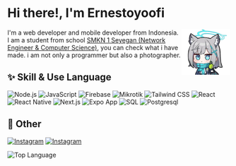 # Hi there!, I'm Ernestoyoofi

<img src="./shiroko-nice.webp" align="right" width="110" />

I'm a web developer and mobile developer from Indonesia. I am a student from school [SMKN 1 Seyegan (Network Engineer & Computer Science)](https://smkn1seyegan.sch.id/), you can check what i have made. i am not only a programmer but also a photographer.

## ✨ Skill & Use Language

<!-- It looks like HTML and CSS have the basic language for the web -->
<!-- ![HTML](https://img.shields.io/badge/HTML-E34F26?style=for-the-badge&logo=html5&logoColor=white)
![CSS](https://img.shields.io/badge/CSS-1572B6?style=for-the-badge&logo=css&logoColor=white) -->
![Node.js](https://img.shields.io/badge/Node.js-339933?style=for-the-badge&logo=nodedotjs&logoColor=white)
![JavaScript](https://img.shields.io/badge/JavaScript-F7DF1E?style=for-the-badge&logo=javascript&logoColor=black)
![Firebase](https://img.shields.io/badge/Firebase-FFCA28?style=for-the-badge&logo=firebase&logoColor=black)
![Mikrotik](https://img.shields.io/badge/Mikrotik-A81919?style=for-the-badge&logo=mikrotik&logoColor=white)
![Tailwind CSS](https://img.shields.io/badge/Tailwind_Css-0ea5e9?style=for-the-badge&logo=tailwindcss&logoColor=white)
![React](https://img.shields.io/badge/React-20232A?style=for-the-badge&logo=react&logoColor=61DAFB)
![React Native](https://img.shields.io/badge/React_Native-20232A?style=for-the-badge&logo=react&logoColor=61DAFB)
![Next.js](https://img.shields.io/badge/Next.js-000000?style=for-the-badge&logo=nextdotjs&logoColor=white)
![Expo App](https://img.shields.io/badge/Expo_App-0c0d0e?style=for-the-badge&logo=expo&logoColor=white)
![SQL](https://img.shields.io/badge/SQL-4479A1?style=for-the-badge&logo=mysql&logoColor=white)
![Postgresql](https://img.shields.io/badge/Postgresql-153EC2?style=for-the-badge&logo=postgresql&logoColor=white)

## 🐾 Other

[![Instagram](https://img.shields.io/badge/Instagram-8F0BBF?style=for-the-badge&logo=instagram&logoColor=white)](https://instagram.com/nakiko.chan_)
[![Instagram](https://img.shields.io/badge/Twitter(X)-090A0A?style=for-the-badge&logo=x&logoColor=white)](https://instagram.com/nakiko.chan_)

![Top Language](https://github-readme-stats.vercel.app/api/top-langs/?username=ernestoyoofi&include_all_commits=true&count_private=true&layout=compact)
<!-- <img src="https://github-readme-stats.vercel.app/api/top-langs/?username=ernestoyoofi&include_all_commits=true&count_private=true&layout=compact" align="right" height="135" /> -->
